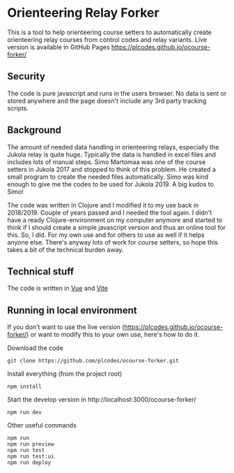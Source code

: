 # Orienteering Relay Forker

This is a tool to help orienteering course setters to automatically create orienteering relay courses from control codes and relay variants.
Live version is available in GitHub Pages https://plcodes.github.io/ocourse-forker/

## Security

The code is pure javascript and runs in the users browser. No data is sent or stored anywhere and the page
doesn't include any 3rd party tracking scripts.

## Background

The amount of needed data handling in orienteering relays, especially the Jukola relay is quite huge. 
Typically the data is handled in excel files and includes lots of manual steps.
Simo Martomaa was one of the course setters in Jukola 2017 and stopped to think of this problem. 
He created a small program to create the needed files automatically. 
Simo was kind enough to give me the codes to be used for Jukola 2019. 
A big kudos to Simo!

The code was written in Clojure and I modified it to my use back in 2018/2019. 
Couple of years passed and I needed the tool again. I didn't have a ready Clojure-environment on my computer anymore and 
started to think if I should create a simple javascript version and thus an online tool for this. So, I did. 
For my own use and for others to use as well if it helps anyone else. There's anyway lots of work for course setters, 
so hope this takes a bit of the technical burden away.    


## Technical stuff

The code is written in [Vue](https://vuejs.org/) and [Vite](https://vitejs.dev/)

## Running in local environment

If you don't want to use the live version (https://plcodes.github.io/ocourse-forker/) or want to modify this to your own use, here's how to do it.

Download the code
```
git clone https://github.com/plcodes/ocourse-forker.git
```
Install everything (from the project root)
```
npm install
```
Start the develop version in http://localhost:3000/ocourse-forker/ 
```
npm run dev
```
Other useful commands
```
npm run
npm run preview
npm run test
npm run test:ui
npm run deploy
```

